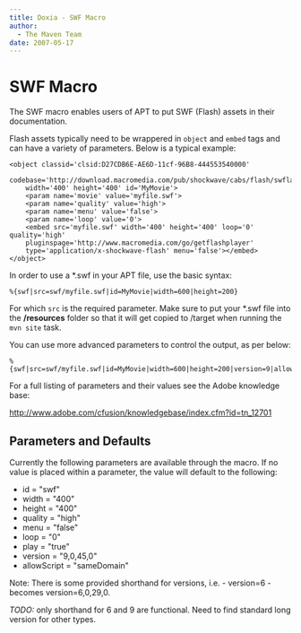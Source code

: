 ```yaml
---
title: Doxia - SWF Macro
author: 
  - The Maven Team
date: 2007-05-17
---
```


<!-- Licensed to the Apache Software Foundation (ASF) under one-->
<!-- or more contributor license agreements.  See the NOTICE file-->
<!-- distributed with this work for additional information-->
<!-- regarding copyright ownership.  The ASF licenses this file-->
<!-- to you under the Apache License, Version 2.0 (the-->
<!-- "License"); you may not use this file except in compliance-->
<!-- with the License.  You may obtain a copy of the License at-->
<!---->
<!--   http://www.apache.org/licenses/LICENSE-2.0-->
<!---->
<!-- Unless required by applicable law or agreed to in writing,-->
<!-- software distributed under the License is distributed on an-->
<!-- "AS IS" BASIS, WITHOUT WARRANTIES OR CONDITIONS OF ANY-->
<!-- KIND, either express or implied.  See the License for the-->
<!-- specific language governing permissions and limitations-->
<!-- under the License.-->
# SWF Macro

The SWF macro enables users of APT to put SWF \(Flash\) assets in their documentation\.

Flash assets typically need to be wrappered in `object` and `embed` tags and can have a variety of parameters\. Below is a typical example:

```unknown
<object classid='clsid:D27CDB6E-AE6D-11cf-96B8-444553540000'
    codebase='http://download.macromedia.com/pub/shockwave/cabs/flash/swflash.cab#version=6,0,29,0'
    width='400' height='400' id='MyMovie'>
    <param name='movie' value='myfile.swf'>
    <param name='quality' value='high'>
    <param name='menu' value='false'>
    <param name='loop' value='0'>
    <embed src='myfile.swf' width='400' height='400' loop='0' quality='high'
    pluginspage='http://www.macromedia.com/go/getflashplayer'
    type='application/x-shockwave-flash' menu='false'></embed>
</object>
```

In order to use a \*\.swf in your APT file, use the basic syntax:

```unknown
%{swf|src=swf/myfile.swf|id=MyMovie|width=600|height=200}
```

For which `src` is the required parameter\. Make sure to put your \*\.swf file into the **/resources** folder so that it will get copied to /target when running the `mvn site` task\.

You can use more advanced parameters to control the output, as per below:

```unknown
%{swf|src=swf/myfile.swf|id=MyMovie|width=600|height=200|version=9|allowScript=always}
```

For a full listing of parameters and their values see the Adobe knowledge base:

[http://www\.adobe\.com/cfusion/knowledgebase/index\.cfm?id=tn\_12701](http://www.adobe.com/cfusion/knowledgebase/index.cfm?id=tn_12701)

## Parameters and Defaults

Currently the following parameters are available through the macro\. If no value is placed within a parameter, the value will default to the following:

- id = &quot;swf&quot;
- width = &quot;400&quot;
- height = &quot;400&quot;
- quality = &quot;high&quot;
- menu = &quot;false&quot;
- loop = &quot;0&quot;
- play = &quot;true&quot;
- version = &quot;9,0,45,0&quot;
- allowScript = &quot;sameDomain&quot;

Note: There is some provided shorthand for versions, i\.e\. \- version=6 \- becomes version=6,0,29,0\.

_TODO:_ only shorthand for 6 and 9 are functional\. Need to find standard long version for other types\.

